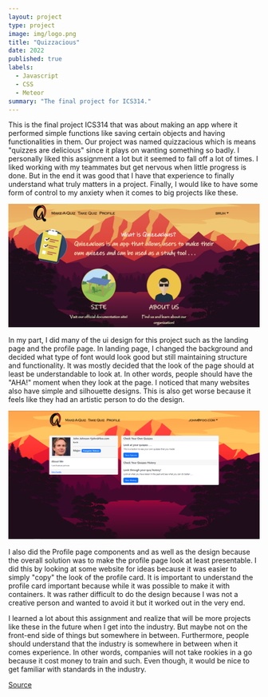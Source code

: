 ```yaml
---
layout: project
type: project
image: img/logo.png 
title: "Quizzacious"
date: 2022
published: true
labels:
  - Javascript
  - CSS
  - Meteor
summary: "The final project for ICS314."
---
```


This is the final project ICS314 that was about making an app where it performed simple functions like saving certain objects and having functionalities in them. Our project was named quizzacious which is means "quizzes are delicious" since it plays on wanting something so badly. I personally liked this assignment a lot but it seemed to fall off a lot of times. I liked working with my teammates but get nervous when little progress is done. But in the end it was good that I have that experience to finally understand what truly matters in a project. Finally, I would like to have some form of control to my anxiety when it comes to big projects like these.

<img class="img-fluid" src="../img/qland.png" alt="land page">

In my part, I did many of the ui design for this project such as the landing page and the profile page. In landing page, I changed the background and decided what type of font would look good but still maintaining structure and functionality. It was mostly decided that the look of the page should at least be understandable to look at. In other words, people should have the "AHA!" moment when they look at the page. I noticed that many websites also have simple and silhouette designs. This is also get worse because it feels like they had an artistic person to do the design.

<img class="img-fluid" src="../img/ProfilePage.PNG" alt="profile page">

I also did the Profile page components and as well as the design because the overall solution was to make the profile page look at least presentable. I did this by looking at some website for ideas because it was easier to simply "copy" the look of the profile card. It is important to understand the profile card important because while it was possible to make it with containers. It was rather difficult to do the design because I was not a creative person and wanted to avoid it but it worked out in the very end.

I learned a lot about this assignment and realize that will be more projects like these in the future when I get into the industry. But maybe not on the front-end side of things but somewhere in between. Furthermore, people should understand that the industry is somewhere in between when it comes experience. In other words, companies will not take rookies in a go because it cost money to train and such. Even though, it would be nice to get familiar with standards in the industry.


[Source](https://quizzacious.github.io/)
